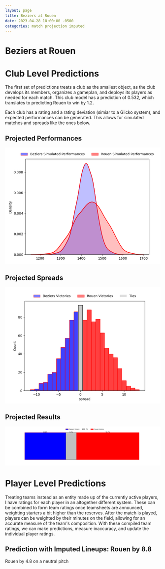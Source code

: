 ```yaml
---  
layout: page  
title: Beziers at Rouen  
date: 2023-04-28 18:00:00 -0500  
categories: match projection imputed  
---
```

# Beziers at Rouen

# Club Level Predictions


The first set of predictions treats a club as the smallest object, as the club develops its members, organizes a gameplan, and deploys its players as needed for each match. This club model has a prediction of 0.532, which translates to predicting Rouen to win by 1.2.

Each club has a rating and a rating deviation (simiar to a Glicko system), and expected performances can be generated. This allows for simulated matches and spreads like the ones below.
## Projected Performances


![Projected Performances](plots/performances_2023-04-28-Rouen-Beziers.png)
## Projected Spreads


![Projected Spreads](plots/spreads_2023-04-28-Rouen-Beziers.png)
## Projected Results


![Projected Results](plots/resultbar_2023-04-28-Rouen-Beziers.png)
# Player Level Predictions


Treating teams instead as an entity made up of the currently active players, I have ratings for each player in an altogether different system. These can be combined to form team ratings once teamsheets are announced, weighting starters a bit higher than the reserves. After the match is played, players can be weighted by their minutes on the field, allowing for an accurate measure of the team's composition. With these compiled team ratings, we can make predictions, measure inaccuracy, and update the individual player ratings.
## Prediction with Imputed Lineups: Rouen by 8.8


Rouen by 4.8 on a neutral pitch

